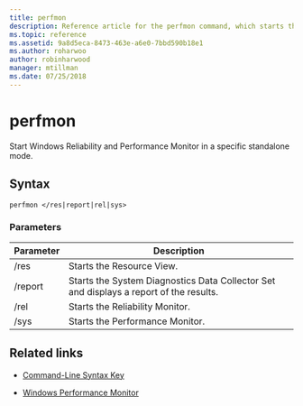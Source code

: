 ```yaml
---
title: perfmon
description: Reference article for the perfmon command, which starts the Windows Reliability and Performance Monitor in a specific standalone mode.
ms.topic: reference
ms.assetid: 9a8d5eca-8473-463e-a6e0-7bbd590b18e1
ms.author: roharwoo
author: robinharwood
manager: mtillman
ms.date: 07/25/2018
---
```


# perfmon

Start Windows Reliability and Performance Monitor in a specific standalone mode.

## Syntax

```
perfmon </res|report|rel|sys>
```

### Parameters

| Parameter | Description |
|--|--|
| /res | Starts the Resource View. |
| /report | Starts the System Diagnostics Data Collector Set and displays a report of the results. |
| /rel | Starts the Reliability Monitor. |
| /sys | Starts the Performance Monitor. |

## Related links

- [Command-Line Syntax Key](command-line-syntax-key.md)

- [Windows Performance Monitor](/previous-versions/windows/it-pro/windows-server-2008-r2-and-2008/cc749154(v%3dws.11))
